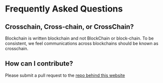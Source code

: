 # Frequently Asked Questions

## Crosschain, Cross-chain, or CrossChain?
Blockchain is written blockchain and not BlockChain or block-chain. To 
be consistent, we feel communications across blockchains should 
be known as crosschain.

## How can I contribute?
Please submit a pull request to the 
[repo behind this website](https://github.com/crosschainriskframework/crosschainriskframework.github.io/)

